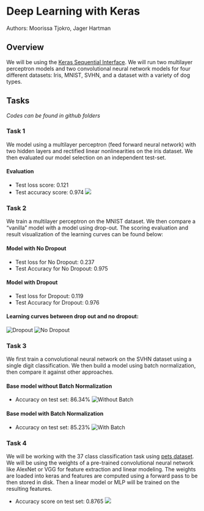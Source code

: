# Deep Learning with Keras
Authors: Moorissa Tjokro, Jager Hartman

## Overview
We will be using the [Keras Sequential Interface](https://keras.io/getting-started/sequential-model-guide/). We will run two multilayer perceptron models and two convolutional neural network models for four different datasets: Iris, MNIST, SVHN, and a dataset with a variety of dog types.

## Tasks
*Codes can be found in github folders*

### Task 1
We model using a multilayer perceptron (feed forward neural network) with two hidden layers and rectified linear nonlinearities on the iris dataset. We then evaluated our model selection on an independent test-set.

#### Evaluation
* Test loss score: 0.121
* Test accuracy score: 0.974
![]('task1/task1.png')


### Task 2
We train a multilayer perceptron on the MNIST dataset. We then compare a “vanilla” model with a model using drop-out. The scoring evaluation and result visualization of the learning curves can be found below:

#### Model with No Dropout
* Test loss for No Dropout: 0.237
* Test Accuracy for No Dropout: 0.975

#### Model with Dropout
* Test loss for Dropout: 0.119
* Test Accuracy for Dropout: 0.976

#### Learning curves between drop out and no dropout:
![Dropout]('task2/task2a.png')
![No Dropout]('task2/task2b.png')


### Task 3
We first train a convolutional neural network on the SVHN dataset using a single digit classification. We then build a model using batch normalization, then compare it against other approaches.

#### Base model without Batch Normalization
* Accuracy on test set: 86.34%
![Without Batch]('task3/task3_withoutBatch.png')

#### Base model with Batch Normalization
* Accuracy on test set: 85.23%
![With Batch]('task3/task3_withBatch.png')


### Task 4
We will be working with the 37 class classification task using [pets dataset](http://www.robots.ox.ac.uk/~vgg/data/pets/). We will be using the weights of a pre-trained convolutional neural network like AlexNet or VGG for feature extraction and linear modeling. The weights are loaded into keras and features are computed using a forward pass to be then stored in disk. Then a linear model or MLP will be trained on the resulting features.

* Accuracy score on test set: 0.8765
![]('task4/task4.png')
